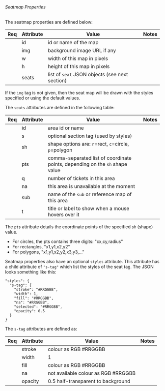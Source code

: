 ###### Seatmap Properties

The seatmap properties are defined below:

| Req | Attribute        | Value       | Notes |
|:---:| ---------------- | ----------- | ----- |
|     | id               | id or name of the map | |
|     | img              | background image URL if any | |
|     | w                | width of this map in pixels | |
|     | h                | height of this map in pixels | |
|     | seats            | list of `seat` JSON objects (see next section) | | |

If the `img` tag is not given, then the seat map will be drawn with the styles
specified or using the default values.

The `seats` attributes are defined in the following table:

| Req | Attribute | Value       | Notes |
|:---:| --------- | ----------- | ----- |
|     | id        | area id or name | |
|     | s         | optional section tag (used by styles) | |
|     | sh        | shape options are: `r`=rect, `c`=circle, `p`=polygon | |
|     | pts       | comma-separated list of coordinate points, depending on the `sh` shape value | |
|     | q         | number of tickets in this area | |
|     | na        | this area is unavailable at the moment | |
|     | sub       | name of the `sub` or reference map of this area | |
|     | t         | title or label to show when a mouse hovers over it | | |

The `pts` attribute details the coordinate points of the specified `sh` (shape)
value.

* For circles, the pts contains three digits: "cx,cy,radius"
* For rectangles, "x1,y1,x2,y2"
* For polygons, "x1,y1,x2,y2,x3,y3,..."

Seatmap properties also have an optional `styles` attribute. This attribute has
a child attribute of `"s-tag"` which list the styles of the seat tag. The JSON
looks something like this:

    "styles": {
      "s-tag": {
        "stroke": "#RRGGBB",
        "width": 1,
        "fill": "#RRGGBB",
        "na": "#RRGGBB",
        "selected": "#RRGGBB",
        "opacity": 0.5
      }
    }

The `s-tag` attributes are defined as:

| Req | Attribute | Value       | Notes |
|:---:| --------- | ----------- | ----- |
|     | stroke    | colour as RGB #RRGGBB | |
|     | width     | 1 | |
|     | fill      | colour as RGB #RRGGBB | |
|     | na        | not available colour as RGB #RRGGBB | |
|     | opacity   | 0.5 half-transparent to background | | |

